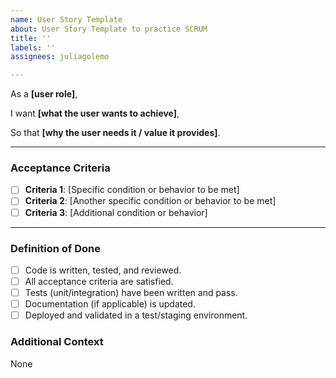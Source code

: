 ```yaml
---
name: User Story Template
about: User Story Template to practice SCRUM
title: ''
labels: ''
assignees: juliagolemo

---
```

As a **[user role]**,

I want **[what the user wants to achieve]**,

So that **[why the user needs it / value it provides]**.

---

### **Acceptance Criteria**
- [ ] **Criteria 1**: [Specific condition or behavior to be met]
- [ ] **Criteria 2**: [Another specific condition or behavior to be met]
- [ ] **Criteria 3**: [Additional condition or behavior]

---

### **Definition of Done**
- [ ] Code is written, tested, and reviewed.
- [ ] All acceptance criteria are satisfied.
- [ ] Tests (unit/integration) have been written and pass.
- [ ] Documentation (if applicable) is updated.
- [ ] Deployed and validated in a test/staging environment.

### **Additional Context**
None

